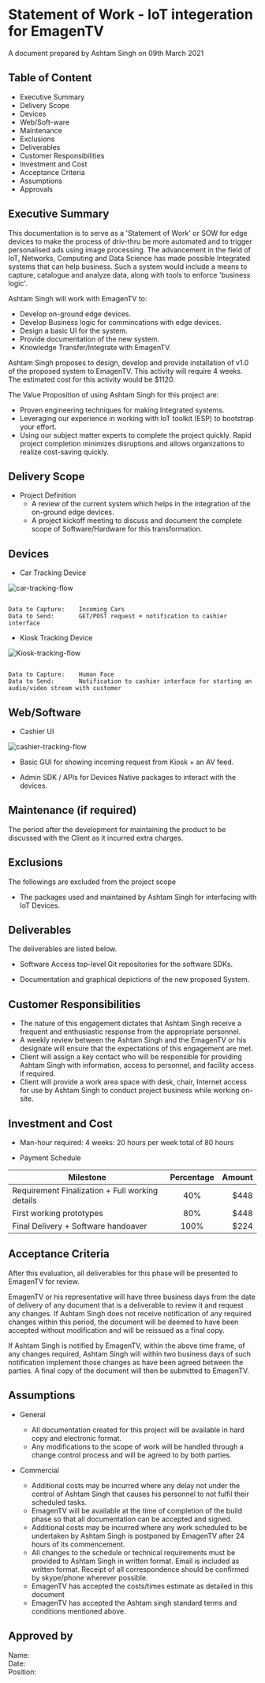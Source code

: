 # Statement of Work - IoT integeration for EmagenTV

A document prepared by 
Ashtam Singh on 09th March 2021

## Table of Content

* Executive Summary
* Delivery Scope
* Devices
* Web/Soft-ware
* Maintenance
* Exclusions
* Deliverables
* Customer Responsibilities
* Investment and Cost
* Acceptance Criteria
* Assumptions
* Approvals



## Executive Summary
This documentation is to serve as a 'Statement of Work' or SOW for edge devices to make the process of driv-thru be more automated and to trigger personalised ads using image processing. The advancement in the field of IoT, Networks, Computing and Data Science has made possible Integrated systems that can help business. Such a system would include a means to capture, catalogue and analyze data, along with tools to enforce 'business logic'.

Ashtam Singh will work with EmagenTV to:

* Develop on-ground edge devices.
* Develop Business logic for commincations with edge devices.
* Design a basic UI for the system. 
* Provide documentation of the new system.
* Knowledge Transfer/Integrate with EmagenTV.

Ashtam Singh proposes to design, develop and provide installation of v1.0 of the proposed system to EmagenTV.
This activity will require 4 weeks. The estimated cost for this activity would be $1120.

The Value Proposition of using Ashtam Singh for this project are:
* Proven engineering techniques for making Integrated systems.
* Leveraging our experience in working with IoT toolkit (ESP) to bootstrap your effort. 
* Using our subject matter experts to complete the project quickly. Rapid project completion minimizes disruptions and allows organizations to realize cost-saving quickly.

## Delivery Scope

* Project Definition
    - A review of the current system which helps in the integration of the on-ground edge devices.
    - A project kickoff meeting to discuss and document the complete scope of Software/Hardware for this transformation.

## Devices

* Car Tracking Device

![car-tracking-flow](https://github.com/ashtam55/emagen-tv-gig/blob/main/emagen-flow.jpg)

```

Data to Capture:    Incoming Cars
Data to Send:       GET/POST request + notification to cashier interface

```

* Kiosk Tracking Device

![Kiosk-tracking-flow](https://github.com/ashtam55/emagen-tv-gig/blob/main/emagen-flow-3.png)


```

Data to Capture:    Human Face 
Data to Send:       Notification to cashier interface for starting an audio/video stream with customer 

```


## Web/Software

* Cashier UI

![cashier-tracking-flow](https://github.com/ashtam55/emagen-tv-gig/blob/main/emagen-flow-2.png)

* Basic GUI for showing incoming request from Kiosk + an AV feed.

* Admin SDK / APIs for Devices
Native packages to interact with the devices. 

## Maintenance (if required)
The period after the development for maintaining the product to be discussed with the Client as it incurred extra charges.

## Exclusions
The followings are excluded from the project scope
* The packages used and maintained by Ashtam Singh for interfacing with IoT Devices.

## Deliverables
The deliverables are listed below.

* Software
Access top-level Git repositories for the software SDKs.

* Documentation and graphical depictions of the new proposed System.


## Customer Responsibilities
* The nature of this engagement dictates that Ashtam Singh receive a frequent and enthusiastic response from the appropriate personnel.
* A weekly review between the Ashtam Singh and the EmagenTV or his designate will ensure that the expectations of this engagement are met.
* Client will assign a key contact who will be responsible for providing Ashtam Singh with information, access to personnel, and facility access if required.
* Client will provide a work area space with desk, chair, Internet access for use by Ashtam Singh to conduct project business while working on-site.

## Investment and Cost
* Man-hour required: 4 weeks: 20 hours per week total of 80 hours

 * Payment Schedule

| Milestone                                 | Percentage    | Amount    |
| -------------                             |:-------------:| -----:    |
| Requirement Finalization + Full working details                  | 40%            |  $448 |
| First working prototypes                  | 80%           | $448 |
| Final Delivery + Software handoaver                         | 100%          | $224 |


## Acceptance Criteria
After this evaluation, all deliverables for this phase will be presented to EmagenTV for review.

EmagenTV or his representative will have three business days from the date of delivery of any document that is a deliverable to review it and request any changes.  If Ashtam Singh does not receive notification of any required changes within this period, the document will be deemed to have been accepted without modification and will be reissued as a final copy.

If Ashtam Singh is notified by EmagenTV, within the above time frame, of any changes required, Ashtam Singh will within two business days of such notification implement those changes as have been agreed between the parties.  A final copy of the document will then be submitted to EmagenTV.

## Assumptions
* General
    * All documentation created for this project will be available in hard copy and electronic format.
    * Any modifications to the scope of work will be handled through a change control process and will be agreed to by both parties.

* Commercial
    * Additional costs may be incurred where any delay not under the control of Ashtam Singh that causes his personnel to not fulfil their scheduled tasks.
    * EmagenTV will be available at the time of completion of the build phase so that all documentation can be accepted and signed.
    * Additional costs may be incurred where any work scheduled to be undertaken by Ashtam Singh is postponed by EmagenTV after 24 hours of its commencement.
    * All changes to the schedule or technical requirements must be provided to Ashtam Singh in written format. Email is included as written format. Receipt of all correspondence should be confirmed by skype/phone wherever possible.
    * EmagenTV has accepted the costs/times estimate as detailed in this document
    * EmagenTV has accepted the Ashtam singh standard terms and conditions mentioned above.


## Approved by
Name:   
Date:   
Position:   
